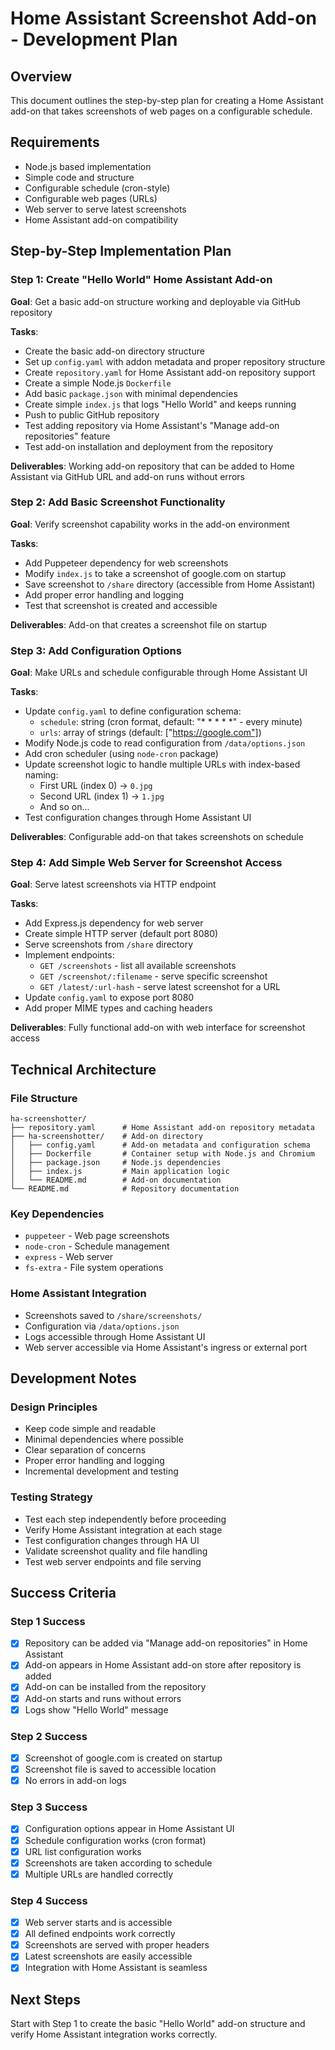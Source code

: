 # Home Assistant Screenshot Add-on - Development Plan

## Overview
This document outlines the step-by-step plan for creating a Home Assistant add-on that takes screenshots of web pages on a configurable schedule.

## Requirements
- Node.js based implementation
- Simple code and structure
- Configurable schedule (cron-style)
- Configurable web pages (URLs)
- Web server to serve latest screenshots
- Home Assistant add-on compatibility

## Step-by-Step Implementation Plan

### Step 1: Create "Hello World" Home Assistant Add-on
**Goal**: Get a basic add-on structure working and deployable via GitHub repository

**Tasks**:
- Create the basic add-on directory structure
- Set up `config.yaml` with addon metadata and proper repository structure
- Create `repository.yaml` for Home Assistant add-on repository support
- Create a simple Node.js `Dockerfile` 
- Add basic `package.json` with minimal dependencies
- Create simple `index.js` that logs "Hello World" and keeps running
- Push to public GitHub repository
- Test adding repository via Home Assistant's "Manage add-on repositories" feature
- Test add-on installation and deployment from the repository

**Deliverables**: Working add-on repository that can be added to Home Assistant via GitHub URL and add-on runs without errors

### Step 2: Add Basic Screenshot Functionality
**Goal**: Verify screenshot capability works in the add-on environment

**Tasks**:
- Add Puppeteer dependency for web screenshots
- Modify `index.js` to take a screenshot of google.com on startup
- Save screenshot to `/share` directory (accessible from Home Assistant)
- Add proper error handling and logging
- Test that screenshot is created and accessible

**Deliverables**: Add-on that creates a screenshot file on startup

### Step 3: Add Configuration Options
**Goal**: Make URLs and schedule configurable through Home Assistant UI

**Tasks**:
- Update `config.yaml` to define configuration schema:
  - `schedule`: string (cron format, default: "* * * * *" - every minute)
  - `urls`: array of strings (default: ["https://google.com"])
- Modify Node.js code to read configuration from `/data/options.json`
- Add cron scheduler (using `node-cron` package)
- Update screenshot logic to handle multiple URLs with index-based naming:
  - First URL (index 0) → `0.jpg`
  - Second URL (index 1) → `1.jpg`
  - And so on...
- Test configuration changes through Home Assistant UI

**Deliverables**: Configurable add-on that takes screenshots on schedule

### Step 4: Add Simple Web Server for Screenshot Access
**Goal**: Serve latest screenshots via HTTP endpoint

**Tasks**:
- Add Express.js dependency for web server
- Create simple HTTP server (default port 8080)
- Serve screenshots from `/share` directory
- Implement endpoints:
  - `GET /screenshots` - list all available screenshots
  - `GET /screenshot/:filename` - serve specific screenshot
  - `GET /latest/:url-hash` - serve latest screenshot for a URL
- Update `config.yaml` to expose port 8080
- Add proper MIME types and caching headers

**Deliverables**: Fully functional add-on with web interface for screenshot access

## Technical Architecture

### File Structure
```
ha-screenshotter/
├── repository.yaml      # Home Assistant add-on repository metadata
├── ha-screenshotter/    # Add-on directory
│   ├── config.yaml      # Add-on metadata and configuration schema
│   ├── Dockerfile       # Container setup with Node.js and Chromium
│   ├── package.json     # Node.js dependencies
│   ├── index.js         # Main application logic
│   └── README.md        # Add-on documentation
└── README.md            # Repository documentation
```

### Key Dependencies
- `puppeteer` - Web page screenshots
- `node-cron` - Schedule management  
- `express` - Web server
- `fs-extra` - File system operations

### Home Assistant Integration
- Screenshots saved to `/share/screenshots/` 
- Configuration via `/data/options.json`
- Logs accessible through Home Assistant UI
- Web server accessible via Home Assistant's ingress or external port

## Development Notes

### Design Principles
- Keep code simple and readable
- Minimal dependencies where possible
- Clear separation of concerns
- Proper error handling and logging
- Incremental development and testing

### Testing Strategy
- Test each step independently before proceeding
- Verify Home Assistant integration at each stage
- Test configuration changes through HA UI
- Validate screenshot quality and file handling
- Test web server endpoints and file serving

## Success Criteria

### Step 1 Success
- [x] Repository can be added via "Manage add-on repositories" in Home Assistant
- [x] Add-on appears in Home Assistant add-on store after repository is added
- [x] Add-on can be installed from the repository
- [x] Add-on starts and runs without errors
- [x] Logs show "Hello World" message

### Step 2 Success
- [x] Screenshot of google.com is created on startup
- [x] Screenshot file is saved to accessible location
- [x] No errors in add-on logs

### Step 3 Success
- [x] Configuration options appear in Home Assistant UI
- [x] Schedule configuration works (cron format)
- [x] URL list configuration works
- [x] Screenshots are taken according to schedule
- [x] Multiple URLs are handled correctly

### Step 4 Success
- [x] Web server starts and is accessible
- [x] All defined endpoints work correctly
- [x] Screenshots are served with proper headers
- [x] Latest screenshots are easily accessible
- [x] Integration with Home Assistant is seamless

## Next Steps
Start with Step 1 to create the basic "Hello World" add-on structure and verify Home Assistant integration works correctly.